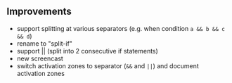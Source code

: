 ## Improvements

* support splitting at various separators (e.g. when condition `a && b && c && d`)
* rename to "split-if"
* support || (split into 2 consecutive if statements)
* new screencast
* switch activation zones to separator (`&&` and `||`) and document activation zones